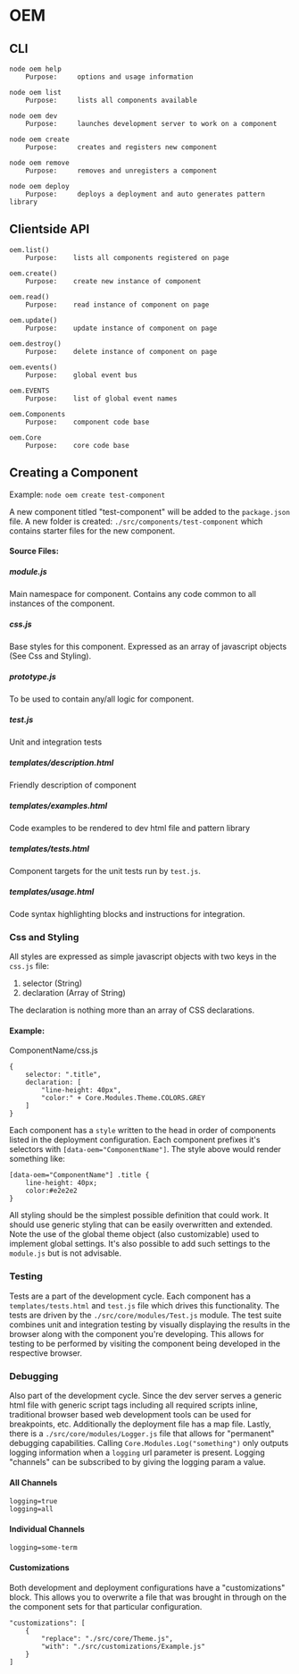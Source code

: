 # OEM

## CLI

    node oem help
        Purpose:     options and usage information

    node oem list
        Purpose:     lists all components available

    node oem dev
        Purpose:     launches development server to work on a component

    node oem create
        Purpose:     creates and registers new component

    node oem remove
        Purpose:     removes and unregisters a component

    node oem deploy
        Purpose:     deploys a deployment and auto generates pattern library

## Clientside API

    oem.list()
        Purpose:    lists all components registered on page

    oem.create()
        Purpose:    create new instance of component

    oem.read()
        Purpose:    read instance of component on page

    oem.update() 
        Purpose:    update instance of component on page

    oem.destroy()
        Purpose:    delete instance of component on page

    oem.events()
        Purpose:    global event bus

    oem.EVENTS
        Purpose:    list of global event names

    oem.Components
        Purpose:    component code base

    oem.Core
        Purpose:    core code base

## Creating a Component
Example: `node oem create test-component`

A new component titled "test-component" will be added to the `package.json` file. A new folder is created: `./src/components/test-component` which contains starter files for the new component.

#### Source Files:

##### module.js
Main namespace for component. Contains any code common to all instances of the component.

##### css.js
Base styles for this component. Expressed as an array of javascript objects (See Css and Styling).

##### prototype.js
To be used to contain any/all logic for component.

##### test.js
Unit and integration tests

##### templates/description.html
Friendly description of component

##### templates/examples.html
Code examples to be rendered to dev html file and pattern library

##### templates/tests.html
Component targets for the unit tests run by `test.js`.

##### templates/usage.html
Code syntax highlighting blocks and instructions for integration. 

### Css and Styling
All styles are expressed as simple javascript objects with two keys in the `css.js` file:

1. selector (String)
1. declaration (Array of String)

The declaration is nothing more than an array of CSS declarations.

#### Example:

ComponentName/css.js

    {
        selector: ".title",
        declaration: [
            "line-height: 40px",
            "color:" + Core.Modules.Theme.COLORS.GREY
        ]
    }

Each component has a `style` written to the head in order of components listed in the deployment configuration. Each component prefixes it's selectors with `[data-oem="ComponentName"]`. The style above would render something like:

    [data-oem="ComponentName"] .title {
        line-height: 40px;
        color:#e2e2e2
    }

All styling should be the simplest possible definition that could work. It should use generic styling that can be easily overwritten and extended. Note the use of the global theme object (also customizable) used to implement global settings. It's also possible to add such settings to the `module.js` but is not advisable.


### Testing
Tests are a part of the development cycle. Each component has a `templates/tests.html` and `test.js` file which drives this functionality. The tests are driven by the `./src/core/modules/Test.js` module. The test suite combines unit and integration testing by visually displaying the results in the browser along with the component you're developing. This allows for testing to be performed by visiting the component being developed in the respective browser.

### Debugging
Also part of the development cycle. Since the dev server serves a generic html file with generic script tags including all required scripts inline, traditional browser based web development tools can be used for breakpoints, etc. Additionally the deployment file has a map file. Lastly, there is a `./src/core/modules/Logger.js` file that allows for "permanent" debugging capabilities. Calling `Core.Modules.Log("something")` only outputs logging information when a `logging` url parameter is present. Logging "channels" can be subscribed to by giving the logging param a value.

#### All Channels

    logging=true
    logging=all

#### Individual Channels

    logging=some-term

#### Customizations
Both development and deployment configurations have a "customizations" block. This allows you to overwrite a file that was brought in through on the the component sets for that particular configuration. 

    "customizations": [
        {
            "replace": "./src/core/Theme.js",
            "with": "./src/customizations/Example.js"
        }
    ]